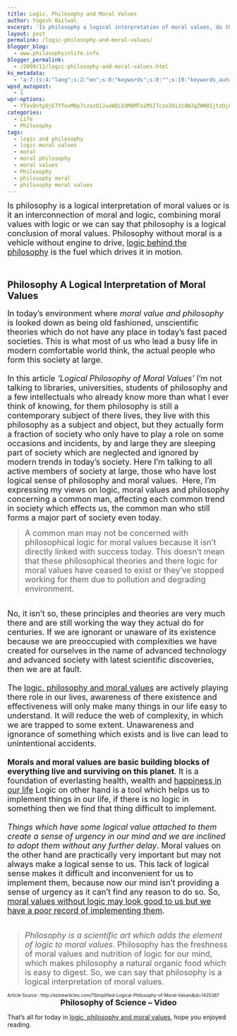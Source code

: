 ```yaml
---
title: Logic, Philosophy and Moral Values
author: Yogesh Bailwal
excerpt: 'Is philosophy a logical interpretation of moral values, do they make any sense today or these are just traditional theories which are used in text books today. '
layout: post
permalink: /logic-philosophy-and-moral-values/
blogger_blog:
  - www.philosophyinlife.info
blogger_permalink:
  - /2009/11/logic-philosophy-and-moral-values.html
ks_metadata:
  - 'a:7:{s:4:"lang";s:2:"en";s:8:"keywords";s:0:"";s:19:"keywords_autoupdate";s:1:"0";s:11:"description";s:0:"";s:22:"description_autoupdate";s:1:"0";s:5:"title";s:0:"";s:6:"robots";s:12:"index,follow";}'
wpsd_autopost:
  - 1
wpr-options:
  - YToxOntpOjE7YToxMDp7czozOiJuaWQiO3M6MToiMSI7czo3OiJzdWJqZWN0IjtzOjA6IiI7czo4OiJ0ZXh0Ym9keSI7czowOiIiO3M6ODoiaHRtbGJvZHkiO3M6MDoiIjtzOjc6ImRpc2FibGUiO2k6MDtzOjE1OiJub2N1c3RvbWl6YXRpb24iO2k6MTtzOjEyOiJub3Bvc3RzZXJpZXMiO2k6MTtzOjEwOiJodG1sZW5hYmxlIjtpOjE7czoxMjoiYXR0YWNoaW1hZ2VzIjtpOjE7czoyMToic2tpcGFjdGl2ZXN1YnNjcmliZXJzIjtpOjA7fX0=
categories:
  - Life
  - Philosophy
tags:
  - logic and philosophy
  - logic moral values
  - moral
  - moral philosophy
  - moral values
  - Philosophy
  - philosophy moral
  - philosophy moral values
---
```

<div>
  <span style="font-size: large;">Is philosophy is a logical interpretation of moral values or is it an interconnection of moral and logic, combining moral values with logic or we can say that philosophy is a logical conclusion of moral values. Philosophy without moral is a vehicle without engine to drive, <a href="http://www.philosophyinlife.info/23/logic-and-philosophy.htm" target="_self">logic behind the philosophy</a> is the fuel which drives it in motion.</span>
</div>

<div>
  <span style="font-size: large;"><br /> </span>
</div>

## Philosophy A Logical Interpretation of Moral Values

<div>
  <span style="font-size: large;">In today&#8217;s environment where <em>moral value and philosophy</em> is looked down as being old fashioned, unscientific theories which do not have any place in today&#8217;s fast paced societies. This is what most of us who lead a busy life in modern comfortable world think, the actual people who form this society at large. </span>
</div>

<div>
  <span style="font-size: large;"><br /> </span>
</div>

<div>
  <span style="font-size: large;">In this article <em>&#8216;Logical Philosophy of Moral Values&#8217;</em> I&#8217;m not talking to libraries, universities, students of philosophy and a few intellectuals who already know more than what I ever think of knowing, for them philosophy is still a contemporary subject of there lives, they live with this philosophy as a subject and object, but they actually form a fraction of society who only have to play a role on some occasions and incidents, by and large they are sleeping part of society which are neglected and ignored by modern trends in today&#8217;s society. Here I&#8217;m talking to all active members of society at large, those who have lost logical sense of philosophy and moral values.  Here, I&#8217;m expressing my views on logic, moral values and philosophy concerning a common man, affecting each common trend in society which effects us, the common man who still forms a major part of society even today.</span>
</div>

> <div>
>   <span style="font-size: large;">A common man may not be concerned with philosophical logic for moral values because it isn&#8217;t directly linked with success today. This doesn&#8217;t mean that these philosophical theories and there logic for moral values have ceased to exist or they&#8217;ve stopped working for them due to pollution and degrading environment. </span>
> </div>

<div>
  <span style="font-size: large;"><br /> </span>
</div>

<div>
  <span style="font-size: large;">No, it isn&#8217;t so, these principles and theories are very much there and are still working the way they actual do for centuries. If we are ignorant or unaware of its existence because we are preoccupied with complexities we have created for ourselves in the name of advanced technology and advanced society with latest scientific discoveries, then we are at fault. </span>
</div>

<div>
  <span style="font-size: large;"><br /> </span>
</div>

<div>
  <span style="font-size: large;">The <a href="http://www.philosophyinlife.info/24/can-philosophy-exist-without-logic.htm" target="_self">logic, philosophy and moral values</a> are actively playing there role in our lives, awareness of there existence and effectiveness will only make many things in our life easy to understand. It will reduce the web of complexity, in which we are trapped to some extent. Unawareness and ignorance of something which exists and is live can lead to unintentional accidents.</span>
</div>

<div>
  <span style="font-size: large;"><br /> </span>
</div>

<div>
  <span style="font-size: large;"><strong>Morals and moral values are basic building blocks of everything live and surviving on this planet</strong>. It is a foundation of everlasting health, wealth and <a href="http://www.philosophyinlife.info/35/happiness-is-a-decision.htm" target="_self">happiness in our life</a> Logic on other hand is a tool which helps us to implement things in our life, if there is no logic in something then we find that thing difficult to implement. </span>
</div>

<div>
  <span style="font-size: large;"><br /> </span>
</div>

<div>
  <span style="font-size: large;"><em>Things which have some logical value attached to them create a sense of urgency in our mind and we are inclined to adopt them without any further delay</em>. Moral values on the other hand are practically very important but may not always make a logical sense to us. This lack of logical sense makes it difficult and inconvenient for us to implement them, because now our mind isn&#8217;t providing a sense of urgency as it can&#8217;t find any reason to do so. So, <span style="text-decoration: underline;">moral values without logic may look good to us but we have a poor record of implementing them</span>.</span>
</div>

<div>
  <span style="font-size: large;"><br /> </span>
</div>

> <div>
>   <span style="font-size: large;"><em>Philosophy is a scientific art which adds the element of logic to moral values</em>. Philosophy has the freshness of moral values and nutrition of logic for our mind, which makes philosophy a natural organic food which is easy to digest. So, we can say that philosophy is a logical interpretation of moral values.</span>
> </div>

<div>
  <span style="font-size: x-small;">Article Source : http://ezinearticles.com/?Simplified-Logical-Philosophy-of-Moral-Values&id=1425387</span>
</div>

<div style="text-align: center;">
  <span style="font-size: large;"><strong>Philosophy of Science &#8211; Video</strong></span>
</div>

<p style="text-align: center;">
</p>

That&#8217;s all for today in <a href="http://www.philosophyinlife.info/37/logic-philosophy-and-moral-values.htm" target="_self">logic, philosophy and moral values</a>, hope you enjoyed reading.